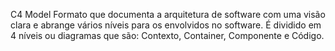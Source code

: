 C4 Model
Formato que documenta a arquitetura de software com uma visão clara e abrange vários níveis para os envolvidos no software. É dividido em 4 níveis ou diagramas que são: Contexto, Container, Componente e Código.
